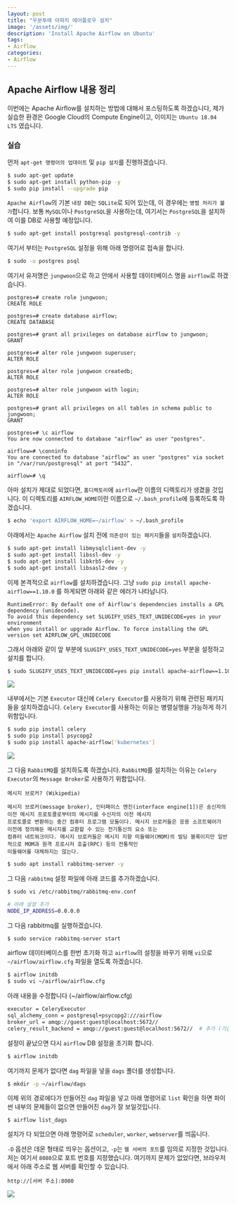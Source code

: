 ```yaml
---
layout: post
title: "우분투에 아파치 에어플로우 설치"
image: '/assets/img/'
description: 'Install Apache Airflow on Ubuntu'
tags:
- Airflow
categories:
- Airflow
---
```


## Apache Airflow 내용 정리

이번에는 Apache Airflow를 설치하는 방법에 대해서 포스팅하도록 하겠습니다, 제가 실습한 환경은 Google Cloud의 Compute Engine이고,
이미지는 `Ubuntu 18.04 LTS` 였습니다.

### 실습

먼저 `apt-get 명령어의 업데이트` 및 `pip 설치`를 진행하겠습니다.

```bash
$ sudo apt-get update
$ sudo apt-get install python-pip -y
$ sudo pip install --upgrade pip
```

`Apache Airflow`의 기본 `내장 DB`는 `SQLite`로 되어 있는데, 이 경우에는 `병렬 처리가 불가`합니다.
보통 `MySQL`이나 `PostgreSQL`을 사용하는데, 여기서는 `PostgreSQL`을 설치하여 이를 DB로 사용할 예정입니다.

```bash
$ sudo apt-get install postgresql postgresql-contrib -y
```

여기서 부터는 `PostgreSQL` 설정을 위해 아래 명령어로 접속을 합니다.

```bash
$ sudo -u postgres psql
```

여기서 유저명은 `jungwoon`으로 하고 안에서 사용할 데이터베이스 명을 `airflow`로 하겠습니다.

```
postgres=# create role jungwoon;
CREATE ROLE

postgres=# create database airflow;
CREATE DATABASE

postgres=# grant all privileges on database airflow to jungwoon;
GRANT

postgres=# alter role jungwoon superuser;
ALTER ROLE

postgres=# alter role jungwoon createdb;
ALTER ROLE

postgres=# alter role jungwoon with login;
ALTER ROLE

postgres=# grant all privileges on all tables in schema public to jungwoon;
GRANT

postgres=# \c airflow
You are now connected to database "airflow" as user "postgres".

airflow=# \conninfo
You are connected to database "airflow" as user "postgres" via socket in "/var/run/postgresql" at port "5432”.

airflow=# \q
```

아마 설치가 제대로 되었다면, `홈디렉토리`에 `airflow`란 이름의 디렉토리가 생겼을 것입니다.
이 디렉토리를 `AIRFLOW_HOME`이란 이름으로 `~/.bash_profile`에 등록하도록 하겠습니다.

```bash
$ echo 'export AIRFLOW_HOME=~/airflow' > ~/.bash_profile
```

아래에서는 `Apache Airflow` 설치 전에 `의존성이 있는 패키지`들을 `설치`하겠습니다.

```bash
$ sudo apt-get install libmysqlclient-dev -y
$ sudo apt-get install libssl-dev -y
$ sudo apt-get install libkrb5-dev -y
$ sudo apt-get install libsasl2-dev -y
```

이제 본격적으로 `airflow`를 설치하겠습니다. 그냥 `sudo pip install apache-airflow==1.10.0` 를 하게되면 아래와 같은 에러가 나타납니다.

```
RuntimeError: By default one of Airflow's dependencies installs a GPL dependency (unidecode). 
To avoid this dependency set SLUGIFY_USES_TEXT_UNIDECODE=yes in your environment 
when you install or upgrade Airflow. To force installing the GPL version set AIRFLOW_GPL_UNIDECODE
```

그래서 아래와 같이 앞 부분에 `SLUGIFY_USES_TEXT_UNIDECODE=yes` 부분을 설정하고 설치를 합니다.

```bash
$ sudo SLUGIFY_USES_TEXT_UNIDECODE=yes pip install apache-airflow==1.10.0
```

![](https://upload.wikimedia.org/wikipedia/commons/thumb/1/19/Celery_logo.png/220px-Celery_logo.png)

내부에서는 기본 `Executor` 대신에 `Celery Executor`를 사용하기 위해 관련된 패키지들을 설치하겠습니다.
`Celery Executor`를 사용하는 이유는 병렬실행을 가능하게 하기 위함입니다.

```bash
$ sudo pip install celery
$ sudo pip install psycopg2
$ sudo pip install apache-airflow['kubernetes']
```

![](https://cdn-images-1.medium.com/max/725/1*UnYL-2r54_7AnEwQv0cVxA.png)

그 다음 `RabbitMQ`를 설치하도록 하겠습니다.
`RabbitMQ`를 설치하는 이유는 `Celery Executor`의 `Message Broker`로 사용하기 위함입니다.

```
메시지 브로커? (Wikipedia)

메시지 브로커(message broker), 인터페이스 엔진(interface engine[1])은 송신자의 이전 메시지 프로토콜로부터의 메시지를 수신자의 이전 메시지 
프로토콜로 변환하는 중간 컴퓨터 프로그램 모듈이다. 메시지 브로커들은 응용 소프트웨어가 이전에 정의해둔 메시지를 교환할 수 있는 전기통신의 요소 또는 
컴퓨터 네트워크이다. 메시지 브로커들은 메시지 지향 미들웨어(MOM)의 빌딩 블록이지만 일반적으로 MOM과 원격 프로시저 호출(RPC) 등의 전통적인 
미들웨어를 대체하지는 않는다.
```

```bash
$ sudo apt install rabbitmq-server -y
```

그 다음 `rabbitmq` 설정 파일에 아래 코드를 추가하겠습니다.

```bash
$ sudo vi /etc/rabbitmq/rabbitmq-env.conf

# 아래 설정 추가
NODE_IP_ADDRESS=0.0.0.0
```

그 다음 rabbitmq를 실행하겠습니다.

```bash
$ sudo service rabbitmq-server start
```

airflow 데이터베이스를 한번 초기화 하고 `airflow`의 설정을 바꾸기 위해 `vi`으로 `~/airflow/airflow.cfg` 파일을 열도록 하겠습니다. 

```bash
$ airflow initdb
$ sudo vi ~/airflow/airflow.cfg
```

아래 내용을 수정합니다 (~/airflow/airflow.cfg)

```bash
executor = CeleryExecutor
sql_alchemy_conn = postgresql+psycopg2:///airflow
broker_url = amqp://guest:guest@localhost:5672//
celery_result_backend = amqp://guest:guest@localhost:5672//  # 추가 (기존에 없음)
```

설정이 끝났으면 다시 `airflow` DB 설정을 초기화 합니다.

```bash
$ airflow initdb
```

여기까지 문제가 없다면 `dag` 파일을 넣을 `dags` 폴더를 생성합니다.

```bash
$ mkdir -p ~/airflow/dags
```

이제 위의 경로에다가 만들어진 `dag` 파일을 넣고 아래 명령어로 `list` 확인을 하면 파이썬 내부의 문제들이 없으면 만들어진 `dag`가 잘 보일것입니다.

```
$ airflow list_dags
```

설치가 다 되었으면 아래 명령어로 `scheduler`, `worker`, `webserver`를 띄웁니다.

`-D` 옵션은 데몬 형태로 띄우는 옵션이고, `-p`는 `웹 서버의 포트`를 임의로 지정한 것입니다. 저는 여기서 `8080`으로 포트 번호를 지정했습니다.
여기까지 문제가 없었다면, 브라우저에서 아래 주소로 웹 서버를 확인할 수 있습니다.

```
http://[서버 주소]:8080
```

![](https://cdn-images-1.medium.com/max/1800/1*1w2Nu9H9MYqk4bWVDFcdDg.png)

